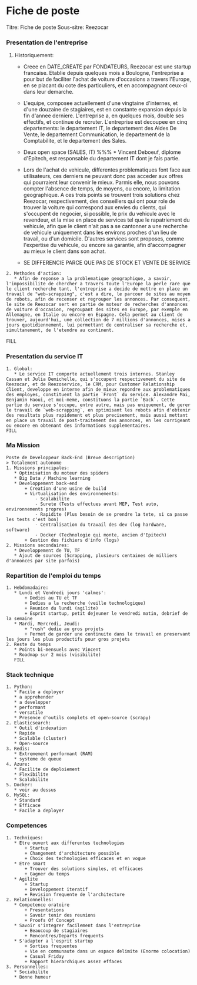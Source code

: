 # Fiche de poste

Titre: Fiche de poste
Sous-sitre: Reezocar

### Presentation de l'entreprise
   1. Historiquement:
       * Creee en DATE_CREATE par FONDATEURS, Reezocar est une startup francaise. Etablie depuis quelques mois a Boulogne, l'entreprise a pour but de faciliter l'achat de voiture d'occasions a travers l'Europe, en se placant du cote des particuliers, et en accompagnant ceux-ci dans leur demarche.
	   * L'equipe, composee actuellement d'une vingtaine d'internes, et d'une douzaine de stagiaires, est en constante expansion depuis la fin d'annee derniere. L'entreprise a, en quelques mois, double ses effectifs, et continue de recruter. L'entreprise est decoupee en cinq departements: le departement IT, le departement des Aides De Vente, le departement Communication, le departement de la Comptabilite, et le departement des Sales.
	   * Deux open space (SALES, IT)
%%%	   * Vincent Deboeuf, diplome d'Epitech, est responsable du departement IT dont je fais partie.
	   * Lors de l'achat de vehicule, differentes problematiques font face aux utilisateurs, ces derniers ne peuvant donc pas acceder aux offres qui pourraient leur convenir le mieux. Parmis elle, nous pouvons compter l'absence de temps, de moyens, ou encore, la limitation geographique. A ces trois points se trouvent trois solutions chez Reezocar, respectivement, des conseillers qui ont pour role de trouver la voiture qui correspond aux envies du clients, qui s'occupent de negocier, si possible, le prix du vehicule avec le revendeur, et la mise en place de services tel que le rapatriement du vehicule, afin que le client n'ait pas a se cantonner a une recherche de vehicule uniquement dans les environs proches d'un lieu de travail, ou d'un domicile. D'autres services sont proposes, comme l'expertise du vehicule, ou encore sa garantie, afin d'accompagner au mieux le client dans son achat.

	   * SE DIFFERENCIE PARCE QUE PAS DE STOCK ET VENTE DE SERVICE

	2. Methodes d'action:
	   * Afin de reponse a la problematique geographique, a savoir, l'impossibilite de chercher a travers toute l'Europe la perle rare que le client recherche tant, l'entreprise a decide de mettre en place un travail de "web-scrapping", c'est a dire, le parcour de sites au moyen de robots, afin de recenser et regrouper les annonces. Par consequent, le site de Reezocar sert en partie de moteur de recherches d'annonces de voiture d'occasion, regroupant des sites en Europe, par exemple en Allemagne, en Italie ou encore en Espagne. Cela permet au client de trouver, aujourd'hui, une collection de 7 millions d'annonces, mises a jours quotidiennement, lui permettant de centraliser sa recherche et, simultanement, de l'etendre au continent.
   FILL

### Presentation du service IT
	1. Global:
	   * Le service IT comporte actuellement trois internes. Stanley Cassan et Julia Demichelle, qui s'occupent respectivement du site de Reezocar, et de Reezoservice, le CRM, pour Customer Relationship Client, developpe en interne afin de mieux repondre aux problematiques des employes, constituent la partie `Front` du service. Alexandre Mai, Benjamin Haoui, et moi-meme, constituons la partie `Back`. Cette partie du service s'occupe, entre autre, mais pas uniquement, de gerer le travail de `web-scrapping`, en optimisant les robots afin d'obtenir des resultats plus rapidement et plus precisement, mais aussi mettant en place un travail de post-traitement des annonces, en les corrigeant ou encore en obtenant des informations supplementaires.
	FILL


### Ma Mission
	Poste de Developpeur Back-End (Breve description)
	> Totalement autonome
	1. Missions principales:
	   * Optimisation du moteur des spiders
	   * Big Data / Machine learning
	   * Developpement back-end
	       + Creation d'une usine de build
		   + Virtualisation des environnements:
			   - Scalabilite
			   - Surete (Tests effectues avant MEP, Test auto, environnements propres)
			   - Rapidite (Plus besoin de se prendre la tete, si ca passe les tests c'est bon)
			   - Centralisation du travail des dev (log hardware, software)
			   - Docker (Technologie qui monte, ancien d'Epitech)
		   + Gestion des fichiers d'info (logs)
	2. Missions secondaires:
	   * Developpement de TU, TF
	   * Ajout de sources (Scrapping, plusieurs centaines de milliers d'annonces par site parfois)

### Repartition de l'emploi du temps
	1. Hebdomadaire:
	   * Lundi et Vendredi jours 'calmes':
		   + Dedies au TU et TF
		   + Dedies a la recherche (veille technologique)
		   + Reunion du lundi (agilite)
		   + Esprit startup, petit dejeuner le vendredi matin, debrief de la semaine
	   * Mardi, Mercredi, Jeudi:
		   + "rush" dedie au gros projets
		   + Permet de garder une continuite dans le travail en preservant les jours les plus productifs pour gros projets
	2. Reste du temps
	   * Points bi-mensuels avec Vincent
	   * Roadmap sur 2 mois (visibilite)
	   FILL
   

### Stack technique
	1. Python:
	   * Facile a deployer
	   * a apprehender
	   * a developper
	   * performant
	   * versatile
	   * Presence d'outils complets et open-source (scrapy)
	2. Elasticsearch:
	   * Outil d'indexation
	   * Rapide
	   * Scalable (cluster)
	   * Open-source
	3. Redis:
	   * Extremement performant (RAM)
	   * systeme de queue
	4. Azure:
	   * Facilite de deploiement
	   * Flexibilite
	   * Scalabilite
	5. Docker:
	   * voir au dessus
	6. MySQL:
	   * Standard
	   * Efficace
	   * Facile a deployer

### Competences
	1. Techniques:
	   * Etre ouvert aux differentes technologies
		   + Startup
		   + Changement d'architecture possible
		   + Choix des technologies efficaces et en vogue
	   * Etre smart
		   + Trouver des solutions simples, et efficaces
		   + Gagner du temps
	   * Agilite
		   + Startup
		   + Developpement iteratif
		   + Revision frequente de l'architecture
	2. Relationnelles:
	   * Competence oratoire
		   + Presentations
		   + Savoir tenir des reunions
		   + Proofs Of Concept
	   * Savoir s'integrer facilement dans l'entreprise
		   + Beaucoup de stagiaires
		   + Rencontres/Departs frequents
	   * S'adapter a l'esprit startup
		   + Sorties frequentes
		   + Vie en communaute dans un espace delimite (Enorme colocation)
		   + Casual Friday
		   + Rapport hierarchiques assez effaces
	3. Personnelles:
	   * Sociabilite
	   * Bonne humeur
